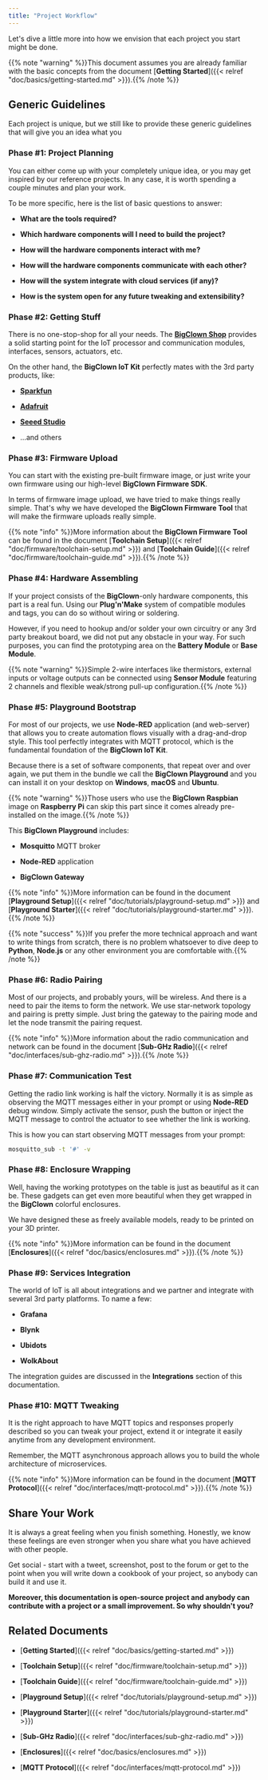 ```yaml
---
title: "Project Workflow"
---
```


Let's dive a little more into how we envision that each project you start might be done.

{{% note "warning" %}}This document assumes you are already familiar with the basic concepts from the document [**Getting Started**]({{< relref "doc/basics/getting-started.md" >}}).{{% /note %}}

## Generic Guidelines

Each project is unique, but we still like to provide these generic guidelines that will give you an idea what you

### Phase #1: Project Planning

You can either come up with your completely unique idea, or you may get inspired by our reference projects. In any case, it is worth spending a couple minutes and plan your work.

To be more specific, here is the list of basic questions to answer:

* **What are the tools required?**

* **Which hardware components will I need to build the project?**

* **How will the hardware components interact with me?**

* **How will the hardware components communicate with each other?**

* **How will the system integrate with cloud services (if any)?**

* **How is the system open for any future tweaking and extensibility?**

### Phase #2: Getting Stuff

There is no one-stop-shop for all your needs. The [**BigClown Shop**](https://shop.bigclown.com/) provides a solid starting point for the IoT processor and communication modules, interfaces, sensors, actuators, etc.

On the other hand, the **BigClown IoT Kit** perfectly mates with the 3rd party products, like:

* [**Sparkfun**](https://www.sparkfun.com/)

* [**Adafruit**](https://www.adafruit.com/)

* [**Seeed Studio**](https://www.seeedstudio.com/)

* ...and others

### Phase #3: Firmware Upload

You can start with the existing pre-built firmware image, or just write your own firmware using our high-level **BigClown Firmware SDK**.

In terms of firmware image upload, we have tried to make things really simple. That's why we have developed the **BigClown Firmware Tool** that will make the firmware uploads really simple.

{{% note "info" %}}More information about the **BigClown Firmware Tool** can be found in the document [**Toolchain Setup**]({{< relref "doc/firmware/toolchain-setup.md" >}}) and [**Toolchain Guide**]({{< relref "doc/firmware/toolchain-guide.md" >}}).{{% /note %}}

### Phase #4: Hardware Assembling

If your project consists of the **BigClown**-only hardware components, this part is a real fun. Using our **Plug'n'Make** system of compatible modules and tags, you can do so without wiring or soldering.

However, if you need to hookup and/or solder your own circuitry or any 3rd party breakout board, we did not put any obstacle in your way. For such purposes, you can find the prototyping area on the **Battery Module** or **Base Module**.

{{% note "warning" %}}Simple 2-wire interfaces like thermistors, external inputs or voltage outputs can be connected using **Sensor Module** featuring 2 channels and flexible weak/strong pull-up configuration.{{% /note %}}

### Phase #5: Playground Bootstrap

For most of our projects, we use **Node-RED** application (and web-server) that allows you to create automation flows visually with a drag-and-drop style. This tool perfectly integrates with MQTT protocol, which is the fundamental foundation of the **BigClown IoT Kit**.

Because there is a set of software components, that repeat over and over again, we put them in the bundle we call the **BigClown Playground** and you can install it on your desktop on **Windows**, **macOS** and **Ubuntu**.

{{% note "warning" %}}Those users who use the **BigClown Raspbian** image on **Raspberry Pi** can skip this part since it comes already pre-installed on the image.{{% /note %}}

This **BigClown Playground** includes:

* **Mosquitto** MQTT broker

* **Node-RED** application

* **BigClown Gateway**

{{% note "info" %}}More information can be found in the document [**Playground Setup**]({{< relref "doc/tutorials/playground-setup.md" >}}) and [**Playground Starter**]({{< relref "doc/tutorials/playground-starter.md" >}}).{{% /note %}}

{{% note "success" %}}If you prefer the more technical approach and want to write things from scratch, there is no problem whatsoever to dive deep to **Python**, **Node.js** or any other environment  you are comfortable with.{{% /note %}}

### Phase #6: Radio Pairing

Most of our projects, and probably yours, will be wireless. And there is a need to pair the items to form the network. We use star-network topology and pairing is pretty simple. Just bring the gateway to the pairing mode and let the node transmit the pairing request.

{{% note "info" %}}More information about the radio communication and network can be found in the document [**Sub-GHz Radio**]({{< relref "doc/interfaces/sub-ghz-radio.md" >}}).{{% /note %}}

### Phase #7: Communication Test

Getting the radio link working is half the victory. Normally it is as simple as observing the MQTT messages either in your prompt or using **Node-RED** debug window. Simply activate the sensor, push the button or inject the MQTT message to control the actuator to see whether the link is working.

This is how you can start observing MQTT messages from your prompt:

```sh
mosquitto_sub -t '#' -v
```

### Phase #8: Enclosure Wrapping

Well, having the working prototypes on the table is just as beautiful as it can be. These gadgets can get even more beautiful when they get wrapped in the **BigClown** colorful enclosures.

We have designed these as freely available models, ready to be printed on your 3D printer.

{{% note "info" %}}More information can be found in the document [**Enclosures**]({{< relref "doc/basics/enclosures.md" >}}).{{% /note %}}

### Phase #9: Services Integration

The world of IoT is all about integrations and we partner and integrate with several 3rd party platforms. To name a few:

* **Grafana**

* **Blynk**

* **Ubidots**

* **WolkAbout**

The integration guides are discussed in the **Integrations** section of this documentation.

### Phase #10: MQTT Tweaking

It is the right approach to have MQTT topics and responses properly described so you can tweak your project, extend it or integrate it easily anytime from any development environment.

Remember, the MQTT asynchronous approach allows you to build the whole architecture of microservices.

{{% note "info" %}}More information can be found in the document [**MQTT Protocol**]({{< relref "doc/interfaces/mqtt-protocol.md" >}}).{{% /note %}}

## Share Your Work

It is always a great feeling when you finish something. Honestly, we know these feelings are even stronger when you share what you have achieved with other people.

Get social - start with a tweet, screenshot, post to the forum or get to the point when you will write down a cookbook of your project, so anybody can build it and use it.

**Moreover, this documentation is open-source project and anybody can contribute with a project or a small improvement. So why shouldn't you?**

## Related Documents

* [**Getting Started**]({{< relref "doc/basics/getting-started.md" >}})

* [**Toolchain Setup**]({{< relref "doc/firmware/toolchain-setup.md" >}})

* [**Toolchain Guide**]({{< relref "doc/firmware/toolchain-guide.md" >}})

* [**Playground Setup**]({{< relref "doc/tutorials/playground-setup.md" >}})

* [**Playground Starter**]({{< relref "doc/tutorials/playground-starter.md" >}})

* [**Sub-GHz Radio**]({{< relref "doc/interfaces/sub-ghz-radio.md" >}})

* [**Enclosures**]({{< relref "doc/basics/enclosures.md" >}})

* [**MQTT Protocol**]({{< relref "doc/interfaces/mqtt-protocol.md" >}})
